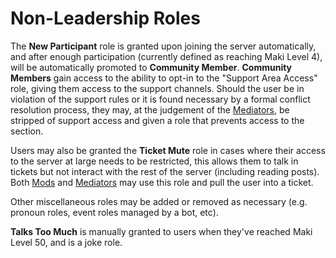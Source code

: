 # Non-Leadership Roles

The **New Participant** role is granted upon joining the server automatically, and after enough participation (currently defined as reaching Maki Level 4), will be automatically promoted to **Community Member**. **Community Members** gain access to the ability to opt-in to the "Support Area Access" role, giving them access to the support channels. Should the user be in violation of the support rules or it is found necessary by a formal conflict resolution process, they may, at the judgement of the [Mediators](#mediator), be stripped of support access and given a role that prevents access to the section.

Users may also be granted the **Ticket Mute** role in cases where their access to the server at large needs to be restricted, this allows them to talk in tickets but not interact with the rest of the server (including reading posts). Both [Mods](#moderator) and [Mediators](#mediator) may use this role and pull the user into a ticket.

Other miscellaneous roles may be added or removed as necessary (e.g. pronoun roles, event roles managed by a bot, etc).

**Talks Too Much** is manually granted to users when they've reached Maki Level 50, and is a joke role.



